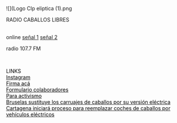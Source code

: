               
![](Logo Clp eliptica (1).png          

<p>                                    
<p>RADIO CABALLOS LIBRES 
<p><br>online    <a href="http://giss.tv:8001/guerrillaradio.ogg">señal 1</a>    <a href="https://caballoslibres.github.io/CLP-radio/">señal 2</a>
</p>radio 107.7 FM  
<p>
<p> 
<p>
<br>
<div><font color="#000000">LINKS</font></div><div></div><div><font color="#000000"> </font><font color="#ff2d00"> </font></div>
<a href="https://www.instagram.com/caballoslibresenpichilemu/"><div><font color="#000000">Instagram</font></div><div></div><div><font color="#000000"> </font><font color="#ff2d00"> </font></div></a>
<div><font color="#000000"></font></div><div></div><div><font color="#000000"> </font><font color="#ff2d00"> </font></div>
<a href="https://www.change.org/p/no-m%C3%A1s-cabritas-en-pichilemu?fbclid=PAZXh0bgNhZW0CMTEAAaZsyPXENhmk9-ZIhP4e-iuu945cDpHQS3T_kpi6qImBfT915TsEzpW92Lg_aem_tNX5FitQ-5y3Wbikig5O0A"><div><font color="#000000">Firma acá</font></div><div></div><div><font color="#000000"> </font><font color="#ff2d00"> </font></div></a>
<div><font color="#000000"></font></div><div></div><div><font color="#000000"> </font><font color="#ff2d00"> </font></div>
<a href="https://docs.google.com/forms/d/e/1FAIpQLScj9KdH29b1wEXGmC9APiJ_bkkUbKd1RXl3OfTtRPX9zyfjuw/viewform?fbclid=PAZXh0bgNhZW0CMTEAAabSC3u1WKKb02CR5xgDI7gxpRHyvVgExD4GwMALwea6iE5aIIJB7PCIcfc_aem_X_oH7aD_qclrI5Lx2HQmeQ"><div><font color="#000000">Formulario colaboradores</font></div><div></div><div><font color="#000000"> </font><font color="#ff2d00"> </font></div>
<a
href="https://drive.google.com/drive/folders/1A5BRIxtuxLkoIao5-2ik840QNujUlm57?fbclid=PAZXh0bgNhZW0CMTEAAaaGsLctaYqK8fN3-vJgvB5wt4SJzPxTwc1meEaV0BIhnzfS7x5dsI70LK0_aem_4vdx7L3MB_yU-rA-wia_Zg"><div><font color="#000000">Para activismo</font></div><div></div><div><font color="#000000"> </font><font color="#ff2d00"> </font></div></a>
<div><font color="#000000"></font></div><div></div><div><font color="#000000"> </font><font color="#ff2d00"> </font></div>
<a
href="https://www.youtube.com/watch?v=Ph8-ZrRNi48"><div><font color="#000000">Bruselas sustituye los carruajes de caballos por su versión eléctrica</font></div><div></div><div><font color="#000000"> </font><font color="#ff2d00"> </font></div></a>
<a
href="https://www.youtube.com/shorts/qgrFNKcTIvM"><div><font color="#000000">Cartagena iniciará proceso para reemplazar coches de caballos por vehículos eléctricos</font></div><div></div><div><font color="#000000"> </font><font color="#ff2d00"> </font></div></a>
